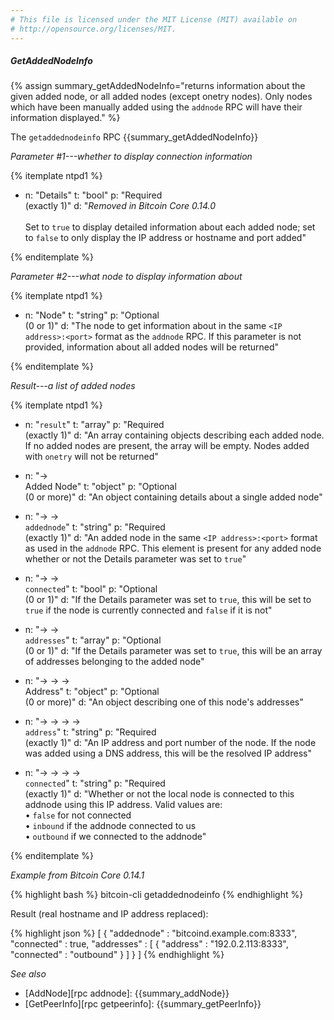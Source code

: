 ```yaml
---
# This file is licensed under the MIT License (MIT) available on
# http://opensource.org/licenses/MIT.
---
```


##### GetAddedNodeInfo

{% assign summary_getAddedNodeInfo="returns information about the given added node, or all added nodes (except onetry nodes). Only nodes which have been manually added using the `addnode` RPC will have their information displayed." %}

The `getaddednodeinfo` RPC {{summary_getAddedNodeInfo}}

*Parameter #1---whether to display connection information*

{% itemplate ntpd1 %}
- n: "Details"
  t: "bool"
  p: "Required<br>(exactly 1)"
  d: "*Removed in Bitcoin Core 0.14.0*<br><br>Set to `true` to display detailed information about each added node; set to `false` to only display the IP address or hostname and port added"

{% enditemplate %}

*Parameter #2---what node to display information about*

{% itemplate ntpd1 %}
- n: "Node"
  t: "string"
  p: "Optional<br>(0 or 1)"
  d: "The node to get information about in the same `<IP address>:<port>` format as the `addnode` RPC.  If this parameter is not provided, information about all added nodes will be returned"

{% enditemplate %}

*Result---a list of added nodes*

{% itemplate ntpd1 %}
- n: "`result`"
  t: "array"
  p: "Required<br>(exactly 1)"
  d: "An array containing objects describing each added node.  If no added nodes are present, the array will be empty.  Nodes added with `onetry` will not be returned"

- n: "→<br>Added Node"
  t: "object"
  p: "Optional<br>(0 or more)"
  d: "An object containing details about a single added node"

- n: "→ →<br>`addednode`"
  t: "string"
  p: "Required<br>(exactly 1)"
  d: "An added node in the same `<IP address>:<port>` format as used in the `addnode` RPC.  This element is present for any added node whether or not the Details parameter was set to `true`"

- n: "→ →<br>`connected`"
  t: "bool"
  p: "Optional<br>(0 or 1)"
  d: "If the Details parameter was set to `true`, this will be set to `true` if the node is currently connected and `false` if it is not"

- n: "→ →<br>`addresses`"
  t: "array"
  p: "Optional<br>(0 or 1)"
  d: "If the Details parameter was set to `true`, this will be an array of addresses belonging to the added node"

- n: "→ → →<br>Address"
  t: "object"
  p: "Optional<br>(0 or more)"
  d: "An object describing one of this node's addresses"

- n: "→ → → →<br>`address`"
  t: "string"
  p: "Required<br>(exactly 1)"
  d: "An IP address and port number of the node.  If the node was added using a DNS address, this will be the resolved IP address"

- n: "→ → → →<br>`connected`"
  t: "string"
  p: "Required<br>(exactly 1)"
  d: "Whether or not the local node is connected to this addnode using this IP address.  Valid values are:<br>• `false` for not connected<br>• `inbound` if the addnode connected to us<br>• `outbound` if we connected to the addnode"

{% enditemplate %}

*Example from Bitcoin Core 0.14.1*

{% highlight bash %}
bitcoin-cli getaddednodeinfo
{% endhighlight %}

Result (real hostname and IP address replaced):

{% highlight json %}
[
    {
        "addednode" : "bitcoind.example.com:8333",
        "connected" : true,
        "addresses" : [
            {
                "address" : "192.0.2.113:8333",
                "connected" : "outbound"
            }
        ]
    }
]
{% endhighlight %}

*See also*

* [AddNode][rpc addnode]: {{summary_addNode}}
* [GetPeerInfo][rpc getpeerinfo]: {{summary_getPeerInfo}}

